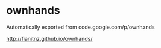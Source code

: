 # ownhands
Automatically exported from code.google.com/p/ownhands

http://fianitnz.github.io/ownhands/
